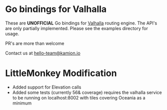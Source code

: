 # Go bindings for Valhalla
These are __UNOFFICIAL__ Go bindings for [Valhalla](https://github.com/valhalla/valhalla) routing engine. The API's are only partially implemented. Please see the examples directory for usage.  

PR's are more than welcome  

Contact us at hello-team@kamion.io


# LittleMonkey Modification

* Added support for Elevation calls
* Added some tests (currently 56& coverage) requires the valhalla service to be running on localhost:8002 with tiles covering Oceania as a minimum
